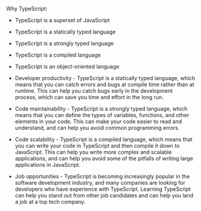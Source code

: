 Why TypeScript:

- TypeScript is a superset of JavaScript
- TypeScript is a statically typed language
- TypeScript is a strongly typed language
- TypeScript is a compiled language
- TypeScript is an object-oriented language

- Developer productivity - TypeScript is a statically typed language, which means that you can catch errors and bugs at compile time rather than at runtime. This can help you catch bugs early in the development process, which can save you time and effort in the long run.

- Code maintainability - TypeScript is a strongly typed language, which means that you can define the types of variables, functions, and other elements in your code. This can make your code easier to read and understand, and can help you avoid common programming errors.

- Code scalability - TypeScript is a compiled language, which means that you can write your code in TypeScript and then compile it down to JavaScript. This can help you write more complex and scalable applications, and can help you avoid some of the pitfalls of writing large applications in JavaScript.

- Job opportunities - TypeScript is becoming increasingly popular in the software development industry, and many companies are looking for developers who have experience with TypeScript. Learning TypeScript can help you stand out from other job candidates and can help you land a job at a top tech company.

<!-- Errors fixed: Runtime error, Syntax error, Logical error, Semantic error, Type error, Range error, Reference error, URI error, Eval error, Internal error, etc. -->
